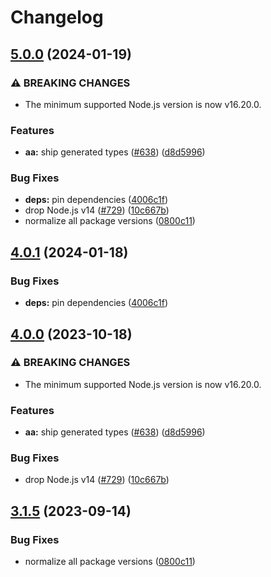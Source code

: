 # Changelog

## [5.0.0](https://github.com/boneskull/LavaMoat/compare/aa-v4.0.1...aa-v5.0.0) (2024-01-19)


### ⚠ BREAKING CHANGES

* The minimum supported Node.js version is now v16.20.0.

### Features

* **aa:** ship generated types ([#638](https://github.com/boneskull/LavaMoat/issues/638)) ([d8d5996](https://github.com/boneskull/LavaMoat/commit/d8d5996c82c3bca21bd3091bc1f7b3af8db5f591))


### Bug Fixes

* **deps:** pin dependencies ([4006c1f](https://github.com/boneskull/LavaMoat/commit/4006c1f386c3024e8a8092ded9b98ede20de084e))
* drop Node.js v14 ([#729](https://github.com/boneskull/LavaMoat/issues/729)) ([10c667b](https://github.com/boneskull/LavaMoat/commit/10c667bd88eaabf60a8fd8e4493cc7676848b201))
* normalize all package versions ([0800c11](https://github.com/boneskull/LavaMoat/commit/0800c113c3504af312d904c48eb9a6844b10d6b1))

## [4.0.1](https://github.com/LavaMoat/LavaMoat/compare/aa-v4.0.0...aa-v4.0.1) (2024-01-18)


### Bug Fixes

* **deps:** pin dependencies ([4006c1f](https://github.com/LavaMoat/LavaMoat/commit/4006c1f386c3024e8a8092ded9b98ede20de084e))

## [4.0.0](https://github.com/LavaMoat/LavaMoat/compare/aa-v3.1.5...aa-v4.0.0) (2023-10-18)


### ⚠ BREAKING CHANGES

* The minimum supported Node.js version is now v16.20.0.

### Features

* **aa:** ship generated types ([#638](https://github.com/LavaMoat/LavaMoat/issues/638)) ([d8d5996](https://github.com/LavaMoat/LavaMoat/commit/d8d5996c82c3bca21bd3091bc1f7b3af8db5f591))


### Bug Fixes

* drop Node.js v14 ([#729](https://github.com/LavaMoat/LavaMoat/issues/729)) ([10c667b](https://github.com/LavaMoat/LavaMoat/commit/10c667bd88eaabf60a8fd8e4493cc7676848b201))

## [3.1.5](https://github.com/LavaMoat/LavaMoat/compare/aa-v3.1.4...aa-v3.1.5) (2023-09-14)


### Bug Fixes

* normalize all package versions ([0800c11](https://github.com/LavaMoat/LavaMoat/commit/0800c113c3504af312d904c48eb9a6844b10d6b1))
